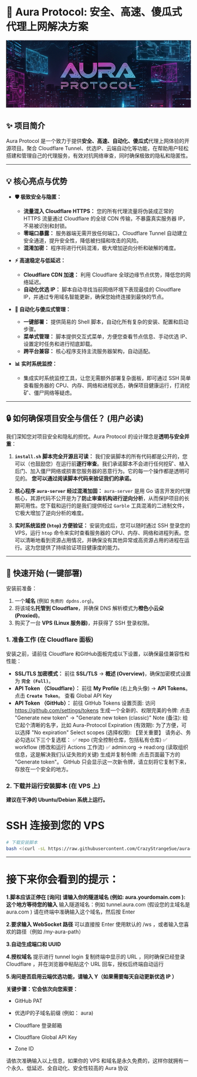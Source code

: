 # 🚀 Aura Protocol: 安全、高速、傻瓜式代理上网解决方案

![Aura Protocol Banner](https://github.com/CrazyStrangeSue/Aura-IP-Hunter/blob/main/images/aura-logo.png?raw=true)

## ✨ 项目简介

Aura Protocol 是一个致力于提供**安全、高速、自动化、傻瓜式**代理上网体验的开源项目。聚合 Cloudflare Tunnel、优选IP、云端自动化等功能，在帮助用户轻松搭建和管理自己的代理服务，有效对抗网络审查，同时确保极致的隐私和隐匿性。

---

## 💡 核心亮点与优势

*   **🛡️ 极致安全与隐匿：**
    *   **流量混入 Cloudflare HTTPS：** 您的所有代理流量将伪装成正常的 HTTPS 流量通过 Cloudflare 的全球 CDN 传输，不暴露真实服务器 IP，不易被识别和封锁。
    *   **零端口暴露：** 服务器端无需开放任何端口，Cloudflare Tunnel 自动建立安全通道，提升安全性，降低被扫描和攻击的风险。
    *   **混淆加密：** 程序将进行代码混淆，极大增加逆向分析和破解的难度。

*   **⚡ 高速稳定与低延迟：**
    *   **Cloudflare CDN 加速：** 利用 Cloudflare 全球边缘节点优势，降低您的网络延迟。
    *   **自动化优选 IP：** 脚本自动寻找当前网络环境下表现最佳的 Cloudflare IP，并通过专用域名智能更新，确保您始终连接到最快的节点。

*   **🤖 自动化与傻瓜式管理：**
    *   **一键部署：** 提供简易的 Shell 脚本，自动化所有复杂的安装、配置和启动步骤。
    *   **菜单式管理：** 脚本提供交互式菜单，方便您查看节点信息、手动优选 IP、设置定时任务和进行彻底卸载。
    *   **跨平台兼容：** 核心程序支持主流服务器架构，自动适配。

*   **📊 实时系统监控：**
    *   集成实时系统监控工具，让您无需额外部署复杂面板，即可通过 SSH 简单查看服务器的 CPU、内存、网络和进程状态，确保项目健康运行，打消挖矿、僵尸网络等疑虑。

---

## 🔒 如何确保项目安全与信任？ (用户必读)

我们深知您对项目安全和隐私的担忧。Aura Protocol 的设计理念是**透明与安全并重**：

1.  **`install.sh` 脚本完全开源且可读：** 
    我们安装脚本的所有代码都是公开的，您可以（也鼓励您）在运行前**逐行审查**。我们承诺脚本不会进行任何挖矿、植入后门、加入僵尸网络或损害您服务器的恶意行为。它的每一个操作都是透明可见的。
    **您可以通过阅读脚本代码来验证我们的承诺。**

2.  **核心程序 `aura-server` 经过混淆加固：**
    `aura-server` 是用 Go 语言开发的代理核心，其源代码不公开是为了**防止审查机构进行逆向分析**，从而保护项目的长期可用性。您下载和运行的是我们提供经过 `Garble` 工具混淆的二进制文件，它极大增加了逆向分析的难度。

3.  **实时系统监控 (`htop`) 方便验证：**
    安装完成后，您可以随时通过 SSH 登录您的 VPS，运行 `htop` 命令来实时查看服务器的 CPU、内存、网络和进程列表。您可以清晰地看到资源占用情况，并确保没有其他异常或高资源占用的进程在运行。这为您提供了持续验证项目健康度的能力。

---

## 🚀 快速开始 (一键部署)

安装前准备：
1.  一个**域名** (例如 `免费的 dpdns.org`)。
2.  将该域名**托管到 Cloudflare**，并确保 DNS 解析模式为**橙色小云朵 (Proxied)**。
3.  购买了一台 **VPS (Linux 服务器)**，并获得了 SSH 登录权限。

### 1. 准备工作 (在 Cloudflare 面板)

安装之前，请前往 Cloudflare 和GitHub面板完成以下设置，以确保最佳兼容性和性能：

*   **SSL/TLS 加密模式：**
    前往 **SSL/TLS** -> **概述 (Overview)**，确保加密模式设置为 **`完全 (Full)`**。
*   **API Token （Cloudflare）：**
    前往 **My Profile** (右上角头像) -> **API Tokens**。点击 **`Create Token`**。
    查看 Global API Key
*   **API Token （GitHub）：**
    前往 GitHub Tokens 设置页面:
       访问 https://github.com/settings/tokens
    生成一个全新的、权限完美的令牌:
       点击 "Generate new token" -> "Generate new token (classic)"
       Note (备注): 给它起个清晰的名字，比如 Aura-Protocol
       Expiration (有效期): 为了方便，可以选择 "No expiration"
       Select scopes (选择权限): 【至关重要】 请务必、务必勾选以下三个复选框：
          ✅ repo (完全控制仓库，包括私有仓库)
          ✅ workflow (修改和运行 Actions 工作流)
          ✅ admin:org -> read:org (读取组织信息，这是解决我们认证失败的关键)
    生成并复制令牌:
       点击页面最下方的 "Generate token"。
       GitHub 只会显示这一次新令牌，请立刻将它复制下来，存放在一个安全的地方。
    

### 2. 下载并运行安装脚本 (在 VPS 上)

**建议在干净的 Ubuntu/Debian 系统上运行。**

# SSH 连接到您的 VPS

```bash
# 下载安装脚本
bash <(curl -sL https://raw.githubusercontent.com/CrazyStrangeSue/aura-protocol/main/install.sh)
```
---

# 接下来你会看到的提示：

**1.脚本应该正停在 [询问] 请输入你的隧道域名 (例如: aura.yourdomain.com ): 这个地方等待您的输入**
   输入隧道域名：例如 tunnel.aura.com (假设您的主域名是 aura.com )
   请在终端中准确输入这个域名，然后按 Enter
   
**2.要求输入 WebSocket 路径**
   可以直接按 Enter 使用默认的 /ws ，或者输入您喜欢的路径（例如 /my-aura-path）

**3.自动生成端口和 UUID**

**4.授权域名**
   提示进行 tunnel login
   复制终端中显示的 URL ，同时确保已经登录 Cloudflare ，并在浏览器中粘贴这个 URL 回车，授权后终端自动运行

**5.询问是否启用云端优选功能，请输入 Y（如果需要每天自动更新优选 IP ）**

**关键步骤：它会依次向您索要：**

   - GitHub PAT

   - 优选IP的子域名前缀 (例如： aura)

   - Cloudflare 登录邮箱

   - Cloudflare Global API Key

   -  Zone ID

请依次准确输入以上信息，如果你的 VPS 和域名是永久免费的，这样你就拥有一个永久、低延迟、全自动化、安全性较高的 Aura 协议
